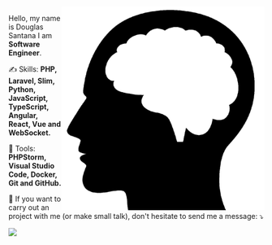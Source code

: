 <img src="https://raw.githubusercontent.com/douglasz1/douglasz1/main/pasta/computer-illustration.png" min-width="400px" max-width="400px" width="400px" align="right">

<p align="left"> 
  Hello, my name is Douglas Santana I am <strong>Software Engineer</strong>.<br>
</p>

<p align="left">
  ✍ Skills: <strong>PHP, Laravel, Slim, Python, JavaScript, TypeScript, Angular, React, Vue and WebSocket.</strong>
</p>

<p align="left">
  💼 Tools: <strong>PHPStorm, Visual Studio Code, Docker, Git and GitHub.</strong>
</p>

<p align="left">
  💌 If you want to carry out an project with me (or make small talk), don't hesitate to send me a message: ⤵️
</p>

<p align="left">
  <img src="https://img.shields.io/badge/-Linkedin-0e76a8?style=for-the-badge&logo=Linkedin&logoColor=white&link=https://www.linkedin.com/in/douglasdna/" /></a>

</p>  
